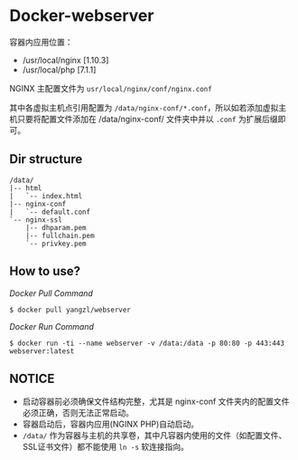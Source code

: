 # Docker-webserver

容器内应用位置：

- /usr/local/nginx [1.10.3]
- /usr/local/php   [7.1.1]

NGINX 主配置文件为 `usr/local/nginx/conf/nginx.conf`

其中各虚拟主机点引用配置为 `/data/nginx-conf/*.conf`，所以如若添加虚拟主机只要将配置文件添加在 /data/nginx-conf/ 文件夹中并以 `.conf`
为扩展后缀即可。

## Dir structure
```
/data/
|-- html
|   `-- index.html
|-- nginx-conf
|   `-- default.conf
`-- nginx-ssl
    |-- dhparam.pem
    |-- fullchain.pem
    `-- privkey.pem
```

## How to use?

_Docker Pull Command_

`$ docker pull yangzl/webserver`

_Docker Run Command_

`$ docker run -ti --name webserver -v /data:/data -p 80:80 -p 443:443 webserver:latest`

## NOTICE
- 启动容器前必须确保文件结构完整，尤其是 nginx-conf 文件夹内的配置文件必须正确，否则无法正常启动。
- 容器启动后，容器内应用(NGINX PHP)自动启动。
- `/data/` 作为容器与主机的共享卷，其中凡容器内使用的文件（如配置文件、SSL证书文件）都不能使用 `ln -s` 软连接指向。
